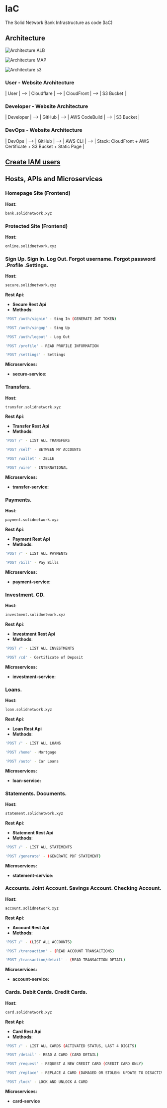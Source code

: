 # IaC
The Solid Network Bank Infrastructure as code (IaC)

## Architecture 
![Architecture ALB](./Readme/ALB-arch.png)

![Architecture MAP](./Readme/cloud-map-arch.png)

![Architecture s3](./Readme/Architecture-1.png)

### User - Website Architecture

| User | --> | Cloudflare | --> | CloudFront | --> | S3 Bucket | 

### Developer - Website Architecture 

| Developer | --> | GitHub | --> | AWS CodeBuild | --> | S3 Bucket |

### DevOps - Website Architecture 

| DevOps | --> | GitHub | --> | AWS CLI | --> | Stack: CloudFront + AWS Certificate + S3 Bucket + Static Page |

## [Create IAM users](https://github.com/solidnetwork-bank/IaC/tree/main/Readme/setup.md)

## Hosts, APIs and Microservices

### Homepage Site (Frontend)
**Host**:
```sh
bank.solidnetwork.xyz
```

### Protected Site (Frontend)
**Host**:
```sh
online.solidnetwork.xyz
```

### Sign Up. Sign In. Log Out. Forgot username. Forgot password .Profile .Settings.
**Host**:
```sh
secure.solidnetwork.xyz
```
**Rest Api**:
- **Secure Rest Api**
- **Methods**:
```sh
'POST /auth/signin' - Sing In (GENERATE JWT TOKEN)
```
```sh
'POST /auth/singup' - Sing Up
```
```sh
'POST /auth/logout' - Log Out
```
```sh
'POST /profile' - READ PROFILE INFORMATION
```
```sh
'POST /settings' - Settings
```
**Microservices:**
- **secure-service:** 

### Transfers.
**Host**:
```sh
transfer.solidnetwork.xyz
```
**Rest Api**:
- **Transfer Rest Api**
- **Methods**:
```sh
'POST /' - LIST ALL TRANSFERS
```
```sh
'POST /self' - BETWEEN MY ACCOUNTS
```
```sh
'POST /wallet' - ZELLE
```
```sh
'POST /wire' - INTERNATIONAL
```
**Microservices:**
- **transfer-service:** 

### Payments.
**Host**:
```sh
payment.solidnetwork.xyz
```
**Rest Api**:
- **Payment Rest Api**
- **Methods**:
```sh
'POST /' - LIST ALL PAYMENTS
```
```sh
'POST /bill' - Pay Bills
```
**Microservices:**
- **payment-service:** 

### Investment. CD.
**Host**:
```sh
investment.solidnetwork.xyz
```
**Rest Api**:
- **Investment Rest Api**
- **Methods**:
```sh
'POST /' - LIST ALL INVESTMENTS
```
```sh
'POST /cd' - Certificate of Deposit
```
**Microservices:**
- **investment-service:** 

### Loans.
**Host**:
```sh
loan.solidnetwork.xyz
```
**Rest Api**:
- **Loan Rest Api**
- **Methods**:
```sh
'POST /' - LIST ALL LOANS
```
```sh
'POST /home' - Mortgage
```
```sh
'POST /auto' - Car Loans
```
**Microservices:**
- **loan-service:** 

### Statements. Documents.
**Host**:
```sh
statement.solidnetwork.xyz
```
**Rest Api**:
- **Statement Rest Api**
- **Methods**:
```sh
'POST /' - LIST ALL STATEMENTS
```
```sh
'POST /generate' - (GENERATE PDF STATEMENT)
```
**Microservices:**
- **statement-service:** 
### Accounts. Joint Account. Savings Account. Checking Account.
**Host**:
```sh
account.solidnetwork.xyz
```
**Rest Api**:
- **Account Rest Api**
- **Methods**:
```sh
'POST /' - (LIST ALL ACCOUNTS)
```
```sh
'POST /transaction' - (READ ACCOUNT TRANSACTIONS)
```
```sh
'POST /transaction/detail' - (READ TRANSACTION DETAIL)
```
**Microservices:**
- **account-service:** 

### Cards. Debit Cards. Credit Cards.
**Host**:
```sh
card.solidnetwork.xyz
```
**Rest Api**:
- **Card Rest Api**
- **Methods**:
```sh
'POST /' - LIST ALL CARDS (ACTIVATED STATUS, LAST 4 DIGITS)
```
```sh
'POST /detail' - READ A CARD (CARD DETAIL)
```
```sh
'POST /request' - REQUEST A NEW CREDIT CARD (CREDIT CARD ONLY)
```
```sh
'POST /replace' - REPLACE A CARD (DAMAGED OR STOLEN: UPDATE TO DISACTIVATED STATUS)
```
```sh
'POST /lock' - LOCK AND UNLOCK A CARD
```
**Microservices:**
- **card-service** 